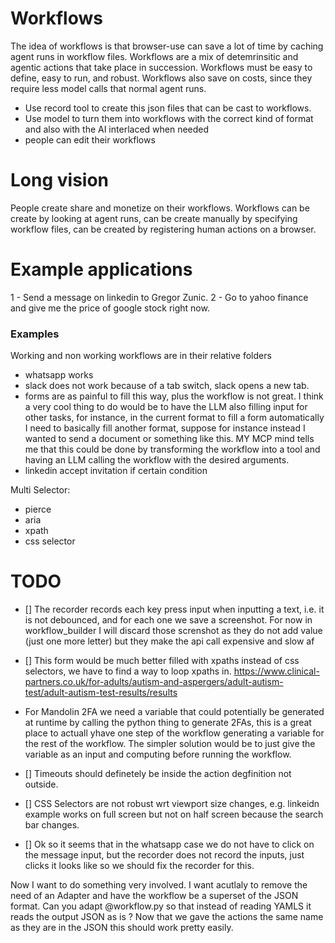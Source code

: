 # Workflows 

The idea of workflows is that browser-use can save a lot of time by caching agent runs in workflow files. Workflows are a mix of detemrinsitic and agentic actions that take place in succession. Workflows must be easy to define, easy to run, and robust. 
Workflows also save on costs, since they require less model calls that normal agent runs. 

- Use record tool to create this json files that can be cast to workflows.
- Use model to turn them into workflows with the correct kind of format and also with the AI interlaced when needed
- people can edit their workflows
# Long vision 
People create share and monetize on their workflows. Workflows can be create by looking at agent runs, can be create manually by specifying workflow files, can be created by registering human actions on a browser.

# Example applications 
1 - Send a message on linkedin to Gregor Zunic.
2 - Go to yahoo finance and give me the price of google stock right now.


### Examples
Working and non working workflows are in their relative folders

- whatsapp works
- slack does not work because of a tab switch, slack opens a new tab.
- forms are as painful to fill this way, plus the workflow is not great. I think a very cool thing to do would be to have the LLM also filling input for other tasks, for instance, in the current format to fill a form automatically I need to basically fill another format, suppose for instance instead I wanted to send a document or something like this. MY MCP mind tells me that this could be done by transforming the workflow into a tool and having an LLM calling the workflow with the desired arguments. 
- linkedin accept invitation if certain condition

Multi Selector: 
 - pierce
 - aria
 - xpath
 - css selector



 # TODO
 - [] The recorder records each key press input when inputting a text, i.e. it is not debounced, and for each one we save a screenshot. For now in workflow_builder I will discard those screnshot as they do not add value (just one more letter) but they make the api call expensive and slow af
 - [] This form would be much better filled with xpaths instead of css selectors, we have to find a way to loop xpaths in. 
 https://www.clinical-partners.co.uk/for-adults/autism-and-aspergers/adult-autism-test/adult-autism-test-results/results

 - For Mandolin 2FA we need a variable that could potentially be generated at runtime by calling the python thing to generate 2FAs, this is a great place to actuall yhave one step of the workflow generating a variable for the rest of the workflow. The simpler solution would be to just give the variable as an input and computing before running the workflow.

 - [] Timeouts should definetely be inside the action degfinition not outside. 

 - [] CSS Selectors are not robust wrt viewport size changes, e.g. linkeidn example works on full screen but not on half screen because the search bar changes.

 - [] Ok so it seems that in the whatsapp case we do not have to click on the message input, but the recorder does not record the inputs, just clicks it looks like so we should fix the recorder for this.



 Now I want to do something very involved. I want acutlaly to remove the need of an Adapter and have the workflow be a superset of the JSON format. Can you adapt @workflow.py so that instead of reading YAMLS it reads the output JSON as is ? Now that we gave the actions the same name as they are in the JSON this should work pretty easily.